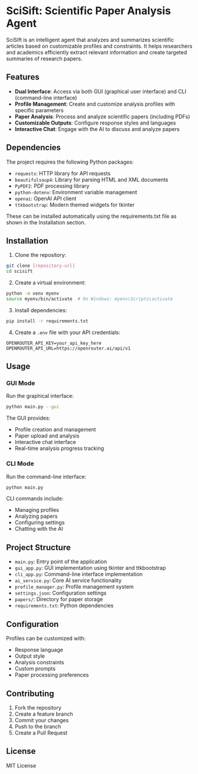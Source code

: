 # SciSift: Scientific Paper Analysis Agent

SciSift is an intelligent agent that analyzes and summarizes scientific articles based on customizable profiles and constraints. It helps researchers and academics efficiently extract relevant information and create targeted summaries of research papers.

## Features

- **Dual Interface**: Access via both GUI (graphical user interface) and CLI (command-line interface)
- **Profile Management**: Create and customize analysis profiles with specific parameters
- **Paper Analysis**: Process and analyze scientific papers (including PDFs)
- **Customizable Outputs**: Configure response styles and languages
- **Interactive Chat**: Engage with the AI to discuss and analyze papers

## Dependencies

The project requires the following Python packages:
- `requests`: HTTP library for API requests
- `beautifulsoup4`: Library for parsing HTML and XML documents
- `PyPDF2`: PDF processing library
- `python-dotenv`: Environment variable management
- `openai`: OpenAI API client
- `ttkbootstrap`: Modern themed widgets for tkinter

These can be installed automatically using the requirements.txt file as shown in the Installation section.

## Installation

1. Clone the repository:
```bash
git clone [repository-url]
cd scisift
```

2. Create a virtual environment:
```bash
python -m venv myenv
source myenv/bin/activate  # On Windows: myenv\Scripts\activate
```

3. Install dependencies:
```bash
pip install -r requirements.txt
```

4. Create a `.env` file with your API credentials:
```
OPENROUTER_API_KEY=your_api_key_here
OPENROUTER_API_URL=https://openrouter.ai/api/v1
```

## Usage

### GUI Mode
Run the graphical interface:
```bash
python main.py --gui
```

The GUI provides:
- Profile creation and management
- Paper upload and analysis
- Interactive chat interface
- Real-time analysis progress tracking

### CLI Mode
Run the command-line interface:
```bash
python main.py
```

CLI commands include:
- Managing profiles
- Analyzing papers
- Configuring settings
- Chatting with the AI

## Project Structure

- `main.py`: Entry point of the application
- `gui_app.py`: GUI implementation using tkinter and ttkbootstrap
- `cli_app.py`: Command-line interface implementation
- `ai_service.py`: Core AI service functionality
- `profile_manager.py`: Profile management system
- `settings.json`: Configuration settings
- `papers/`: Directory for paper storage
- `requirements.txt`: Python dependencies

## Configuration

Profiles can be customized with:
- Response language
- Output style
- Analysis constraints
- Custom prompts
- Paper processing preferences

## Contributing

1. Fork the repository
2. Create a feature branch
3. Commit your changes
4. Push to the branch
5. Create a Pull Request

## License

MIT License